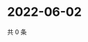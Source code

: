 # 2022-06-02

共 0 条

<!-- BEGIN WEIBO -->
<!-- 最后更新时间 Thu Jun 02 2022 07:01:17 GMT+0800 (China Standard Time) -->

<!-- END WEIBO -->
